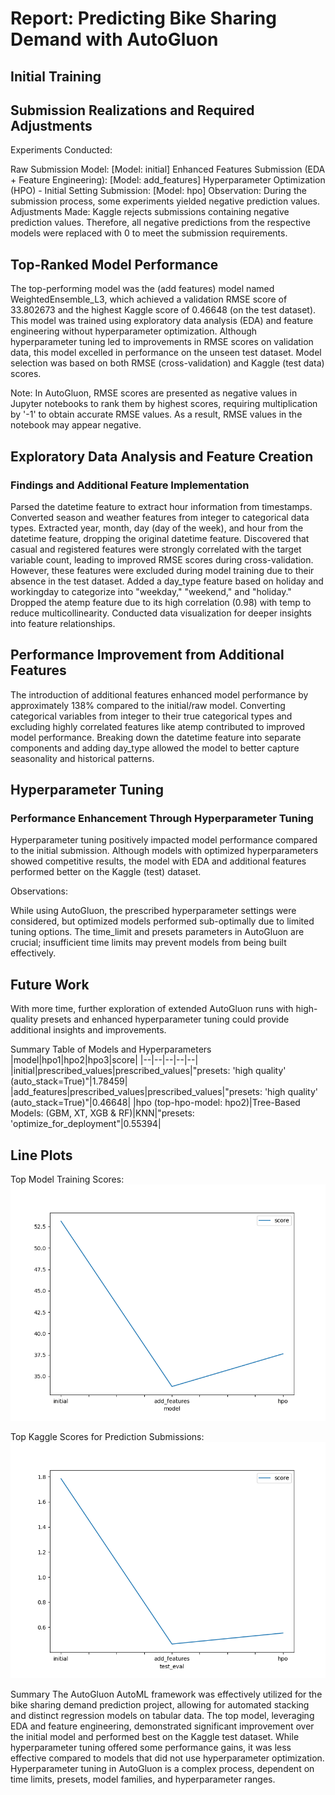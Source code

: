 # Report: Predicting Bike Sharing Demand with AutoGluon
## Initial Training
## Submission Realizations and Required Adjustments
Experiments Conducted:

Raw Submission Model: [Model: initial]
Enhanced Features Submission (EDA + Feature Engineering): [Model: add_features]
Hyperparameter Optimization (HPO) - Initial Setting Submission: [Model: hpo]
Observation: During the submission process, some experiments yielded negative prediction values.<br> Adjustments Made: Kaggle rejects submissions containing negative prediction values. Therefore, all negative predictions from the respective models were replaced with 0 to meet the submission requirements.<br>

## Top-Ranked Model Performance
The top-performing model was the (add features) model named WeightedEnsemble_L3, which achieved a validation RMSE score of 33.802673 and the highest Kaggle score of 0.46648 (on the test dataset). This model was trained using exploratory data analysis (EDA) and feature engineering without hyperparameter optimization. Although hyperparameter tuning led to improvements in RMSE scores on validation data, this model excelled in performance on the unseen test dataset. Model selection was based on both RMSE (cross-validation) and Kaggle (test data) scores.

Note: In AutoGluon, RMSE scores are presented as negative values in Jupyter notebooks to rank them by highest scores, requiring multiplication by '-1' to obtain accurate RMSE values. As a result, RMSE values in the notebook may appear negative.

## Exploratory Data Analysis and Feature Creation
### Findings and Additional Feature Implementation
Parsed the datetime feature to extract hour information from timestamps.
Converted season and weather features from integer to categorical data types.
Extracted year, month, day (day of the week), and hour from the datetime feature, dropping the original datetime feature.
Discovered that casual and registered features were strongly correlated with the target variable count, leading to improved RMSE scores during cross-validation. However, these features were excluded during model training due to their absence in the test dataset.
Added a day_type feature based on holiday and workingday to categorize into "weekday," "weekend," and "holiday."
Dropped the atemp feature due to its high correlation (0.98) with temp to reduce multicollinearity.
Conducted data visualization for deeper insights into feature relationships.

## Performance Improvement from Additional Features
The introduction of additional features enhanced model performance by approximately 138% compared to the initial/raw model.
Converting categorical variables from integer to their true categorical types and excluding highly correlated features like atemp contributed to improved model performance.
Breaking down the datetime feature into separate components and adding day_type allowed the model to better capture seasonality and historical patterns.

## Hyperparameter Tuning
### Performance Enhancement Through Hyperparameter Tuning
Hyperparameter tuning positively impacted model performance compared to the initial submission. Although models with optimized hyperparameters showed competitive results, the model with EDA and additional features performed better on the Kaggle (test) dataset.

Observations:

While using AutoGluon, the prescribed hyperparameter settings were considered, but optimized models performed sub-optimally due to limited tuning options.
The time_limit and presets parameters in AutoGluon are crucial; insufficient time limits may prevent models from being built effectively.

## Future Work
With more time, further exploration of extended AutoGluon runs with high-quality presets and enhanced hyperparameter tuning could provide additional insights and improvements.

Summary Table of Models and Hyperparameters
|model|hpo1|hpo2|hpo3|score|
|--|--|--|--|--|
|initial|prescribed_values|prescribed_values|"presets: 'high quality' (auto_stack=True)"|1.78459|
|add_features|prescribed_values|prescribed_values|"presets: 'high quality' (auto_stack=True)"|0.46648|
|hpo (top-hpo-model: hpo2)|Tree-Based Models: (GBM, XT, XGB & RF)|KNN|"presets: 'optimize_for_deployment"|0.55394|

## Line Plots
Top Model Training Scores:
![model_train_score.png](img/model_train_score.png)

Top Kaggle Scores for Prediction Submissions:
![model_test_score.png](img/model_test_score.png)

Summary
The AutoGluon AutoML framework was effectively utilized for the bike sharing demand prediction project, allowing for automated stacking and distinct regression models on tabular data.
The top model, leveraging EDA and feature engineering, demonstrated significant improvement over the initial model and performed best on the Kaggle test dataset.
While hyperparameter tuning offered some performance gains, it was less effective compared to models that did not use hyperparameter optimization.
Hyperparameter tuning in AutoGluon is a complex process, dependent on time limits, presets, model families, and hyperparameter ranges.
